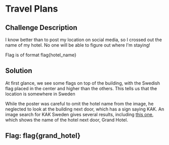 # Travel Plans

## Challenge Description

I know better than to post my location on social media, so I crossed out the name of my hotel. No one will be able to figure out where I'm staying!

Flag is of format flag{hotel_name}

## Solution 

At first glance, we see some flags on top of the building, with the Swedish flag placed in the center and higher than the others. This tells us that the location is somewhere in Sweden

While the poster was careful to omit the hotel name from the image, he neglected to look at the building next door, which has a sign saying KAK. An image search for KAK Sweden gives several results, including [this one](https://c8.alamy.com/comp/C70Y7K/grand-hotel-on-the-waterfront-in-stockholm-sweden-C70Y7K.jpg), which shows the name of the hotel next door, Grand Hotel.

## Flag: flag{grand_hotel}
